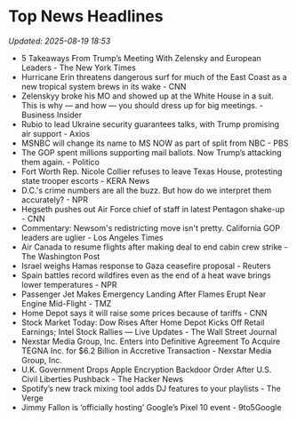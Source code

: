 # Top News Headlines

_Updated: 2025-08-19 18:53_

- 5 Takeaways From Trump’s Meeting With Zelensky and European Leaders - The New York Times
- Hurricane Erin threatens dangerous surf for much of the East Coast as a new tropical system brews in its wake - CNN
- Zelenskyy broke his MO and showed up at the White House in a suit. This is why — and how — you should dress up for big meetings. - Business Insider
- Rubio to lead Ukraine security guarantees talks, with Trump promising air support - Axios
- MSNBC will change its name to MS NOW as part of split from NBC - PBS
- The GOP spent millions supporting mail ballots. Now Trump’s attacking them again. - Politico
- Fort Worth Rep. Nicole Collier refuses to leave Texas House, protesting state trooper escorts - KERA News
- D.C.'s crime numbers are all the buzz. But how do we interpret them accurately? - NPR
- Hegseth pushes out Air Force chief of staff in latest Pentagon shake-up - CNN
- Commentary: Newsom's redistricting move isn't pretty. California GOP leaders are uglier - Los Angeles Times
- Air Canada to resume flights after making deal to end cabin crew strike - The Washington Post
- Israel weighs Hamas response to Gaza ceasefire proposal - Reuters
- Spain battles record wildfires even as the end of a heat wave brings lower temperatures - NPR
- Passenger Jet Makes Emergency Landing After Flames Erupt Near Engine Mid-Flight - TMZ
- Home Depot says it will raise some prices because of tariffs - CNN
- Stock Market Today: Dow Rises After Home Depot Kicks Off Retail Earnings; Intel Stock Rallies — Live Updates - The Wall Street Journal
- Nexstar Media Group, Inc. Enters into Definitive Agreement To Acquire TEGNA Inc. for $6.2 Billion in Accretive Transaction - Nexstar Media Group, Inc.
- U.K. Government Drops Apple Encryption Backdoor Order After U.S. Civil Liberties Pushback - The Hacker News
- Spotify’s new track mixing tool adds DJ features to your playlists - The Verge
- Jimmy Fallon is ‘officially hosting’ Google’s Pixel 10 event - 9to5Google